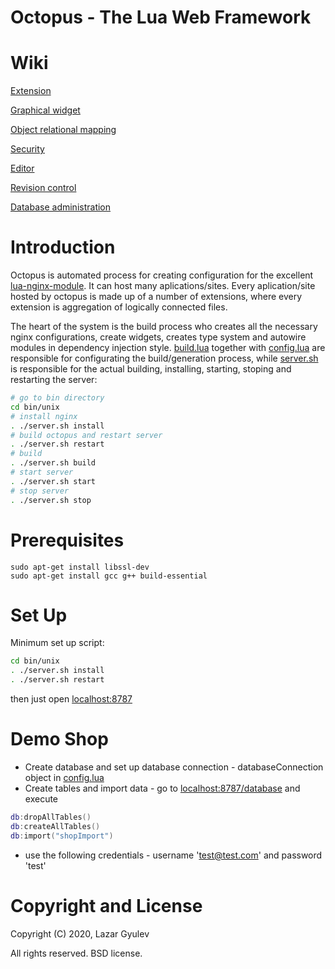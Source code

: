 # Octopus - The Lua Web Framework

Wiki
===============================

[Extension](https://github.com/strumasoft/octopus/wiki/Extension)

[Graphical widget](https://github.com/strumasoft/octopus/wiki/Graphical-widget)

[Object relational mapping](https://github.com/strumasoft/octopus/wiki/Object-relational-mapping)

[Security](https://github.com/strumasoft/octopus/wiki/Security)

[Editor](https://github.com/strumasoft/octopus/wiki/Editor)

[Revision control](https://github.com/strumasoft/octopus/wiki/Revision-control)

[Database administration](https://github.com/strumasoft/octopus/wiki/Database-administration)


Introduction
============

Octopus is automated process for creating configuration for the excellent [lua-nginx-module](https://github.com/openresty/lua-nginx-module). It can host many aplications/sites. Every aplication/site hosted by octopus is made up of a number of extensions, where every extension is aggregation of logically connected files.

The heart of the system is the build process who creates all the necessary nginx configurations, create widgets, creates type system and autowire modules in dependency injection style.
[build.lua](bin/unix/build.lua) together with [config.lua](extensions/config.lua) are responsible for configurating the build/generation process, while [server.sh](bin/unix/server.sh) is responsible for the actual building, installing, starting, stoping and restarting the server:

```bash
# go to bin directory
cd bin/unix
# install nginx
. ./server.sh install
# build octopus and restart server
. ./server.sh restart
# build
. ./server.sh build
# start server
. ./server.sh start
# stop server
. ./server.sh stop
```

Prerequisites
============

```
sudo apt-get install libssl-dev
sudo apt-get install gcc g++ build-essential
```

Set Up
============

Minimum set up script:

```bash
cd bin/unix
. ./server.sh install
. ./server.sh restart
```
then just open [localhost:8787](http://localhost:8787)

Demo Shop
============

* Create database and set up database connection - databaseConnection object in [config.lua](extensions/config.lua)
* Create tables and import data - go to [localhost:8787/database](http://localhost:8787/database) and execute
```lua
db:dropAllTables()
db:createAllTables()
db:import("shopImport")
```
* use the following credentials - username 'test@test.com' and password 'test'

Copyright and License
=====================

Copyright (C) 2020, Lazar Gyulev

All rights reserved. BSD license.

